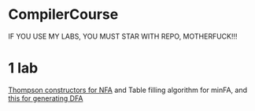# CompilerCourse

IF YOU USE MY LABS, YOU MUST STAR WITH REPO, MOTHERFUCK!!!


# 1 lab
 [Thompson constructors for NFA](http://is.ifmo.ru/projects/lex/doc.pdf) and Table filling algorithm for minFA, and [this for generating DFA](http://web.cecs.pdx.edu/~harry/compilers/slides/LexicalPart3.pdf)
